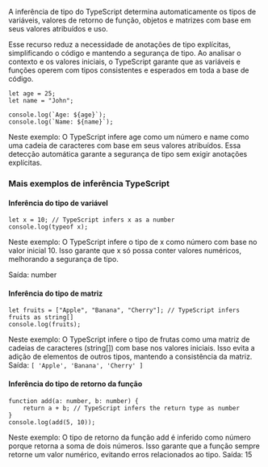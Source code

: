 A inferência de tipo do TypeScript determina automaticamente os tipos de variáveis, valores de retorno de função, objetos e matrizes com base em seus valores atribuídos e uso.

Esse recurso reduz a necessidade de anotações de tipo explícitas, simplificando o código e mantendo a segurança de tipo.
Ao analisar o contexto e os valores iniciais, o TypeScript garante que as variáveis e funções operem com tipos consistentes e esperados em toda a base de código.

```
let age = 25;
let name = "John";

console.log(`Age: ${age}`);
console.log(`Name: ${name}`);
```
Neste exemplo:
O TypeScript infere age como um número e name como uma cadeia de caracteres com base em seus valores atribuídos.
Essa detecção automática garante a segurança de tipo sem exigir anotações explícitas.

### Mais exemplos de inferência TypeScript

#### Inferência do tipo de variável
```
let x = 10; // TypeScript infers x as a number
console.log(typeof x);
```
Neste exemplo:
O TypeScript infere o tipo de x como número com base no valor inicial 10.
Isso garante que x só possa conter valores numéricos, melhorando a segurança de tipo.

Saída:
number

#### Inferência do tipo de matriz
```
let fruits = ["Apple", "Banana", "Cherry"]; // TypeScript infers fruits as string[]
console.log(fruits);
```
Neste exemplo:
O TypeScript infere o tipo de frutas como uma matriz de cadeias de caracteres (string[]) com base nos valores iniciais.
Isso evita a adição de elementos de outros tipos, mantendo a consistência da matriz.
Saída:
`[ 'Apple', 'Banana', 'Cherry' ]`

#### Inferência do tipo de retorno da função
```
function add(a: number, b: number) {
    return a + b; // TypeScript infers the return type as number
}
console.log(add(5, 10));
```
Neste exemplo:
O tipo de retorno da função add é inferido como número porque retorna a soma de dois números.
Isso garante que a função sempre retorne um valor numérico, evitando erros relacionados ao tipo.
Saída:
15

